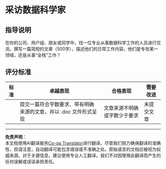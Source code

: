 <!--
CO_OP_TRANSLATOR_METADATA:
{
  "original_hash": "70d65aeddc06170bc1aed5b27805f930",
  "translation_date": "2025-09-03T17:45:24+00:00",
  "source_file": "1-Introduction/4-techniques-of-ML/assignment.md",
  "language_code": "zh"
}
-->
# 采访数据科学家

## 指导说明

在你的公司、用户组、朋友或同学中，找一位专业从事数据科学工作的人员进行交流。撰写一篇简短的文章（500字），描述他们的日常工作内容。他们是专攻某一领域，还是从事“全栈”工作？

## 评分标准

| 标准     | 卓越表现                                                                 | 合格表现                                                       | 需要改进             |
| -------- | ----------------------------------------------------------------------- | ------------------------------------------------------------- | -------------------- |
|          | 提交一篇符合字数要求、带有明确来源的文章，并以 .doc 文件形式呈现         | 文章来源不明确或字数少于要求                                   | 未提交文章           |

---

**免责声明**：  
本文档使用AI翻译服务[Co-op Translator](https://github.com/Azure/co-op-translator)进行翻译。尽管我们努力确保翻译的准确性，但请注意，自动翻译可能包含错误或不准确之处。原始语言的文档应被视为权威来源。对于关键信息，建议使用专业人工翻译。我们不对因使用此翻译而产生的任何误解或误读承担责任。